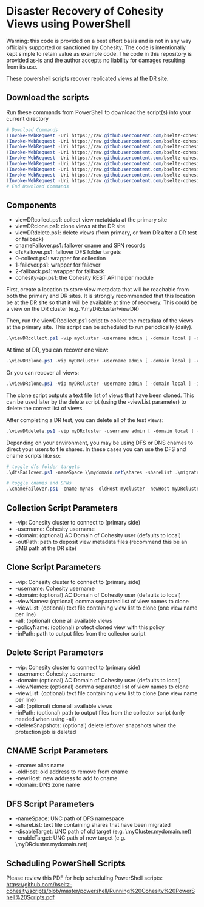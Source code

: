 # Disaster Recovery of Cohesity Views using PowerShell

Warning: this code is provided on a best effort basis and is not in any way officially supported or sanctioned by Cohesity. The code is intentionally kept simple to retain value as example code. The code in this repository is provided as-is and the author accepts no liability for damages resulting from its use.

These powershell scripts recover replicated views at the DR site.

## Download the scripts

Run these commands from PowerShell to download the script(s) into your current directory

```powershell
# Download Commands
(Invoke-WebRequest -Uri https://raw.githubusercontent.com/bseltz-cohesity/scripts/master/powershell/viewDR/viewDRcollect.ps1).content | Out-File viewDRcollect.ps1; (Get-Content viewDRcollect.ps1) | Set-Content viewDRcollect.ps1
(Invoke-WebRequest -Uri https://raw.githubusercontent.com/bseltz-cohesity/scripts/master/powershell/viewDR/viewDRclone.ps1).content | Out-File viewDRclone.ps1; (Get-Content viewDRclone.ps1) | Set-Content viewDRclone.ps1
(Invoke-WebRequest -Uri https://raw.githubusercontent.com/bseltz-cohesity/scripts/master/powershell/viewDR/viewDRdelete.ps1).content | Out-File viewDRdelete.ps1; (Get-Content viewDRdelete.ps1) | Set-Content viewDRdelete.ps1
(Invoke-WebRequest -Uri https://raw.githubusercontent.com/bseltz-cohesity/scripts/master/powershell/viewDR/0-collect.ps1).content | Out-File 0-collect.ps1; (Get-Content 0-collect.ps1) | Set-Content 0-collect.ps1
(Invoke-WebRequest -Uri https://raw.githubusercontent.com/bseltz-cohesity/scripts/master/powershell/viewDR/1-failover.ps1).content | Out-File 1-failover.ps1; (Get-Content 1-failover.ps1) | Set-Content 1-failover.ps1
(Invoke-WebRequest -Uri https://raw.githubusercontent.com/bseltz-cohesity/scripts/master/powershell/viewDR/2-failback.ps1).content | Out-File 2-failback.ps1; (Get-Content 2-failback.ps1) | Set-Content 2-failback.ps1
(Invoke-WebRequest -Uri https://raw.githubusercontent.com/bseltz-cohesity/scripts/master/powershell/viewDR/cnameFailover.ps1).content | Out-File cnameFailover.ps1; (Get-Content cnameFailover.ps1) | Set-Content cnameFailover.ps1
(Invoke-WebRequest -Uri https://raw.githubusercontent.com/bseltz-cohesity/scripts/master/powershell/viewDR/dfsFailover.ps1).content | Out-File dfsFailover.ps1; (Get-Content dfsFailover.ps1) | Set-Content dfsFailover.ps1
(Invoke-WebRequest -Uri https://raw.githubusercontent.com/bseltz-cohesity/scripts/master/powershell/cohesity-api/cohesity-api.ps1).content | Out-File cohesity-api.ps1; (Get-Content cohesity-api.ps1) | Set-Content cohesity-api.ps1
# End Download Commands
```

## Components

* viewDRcollect.ps1: collect view metatdata at the primary site
* viewDRclone.ps1: clone views at the DR site
* viewDRdelete.ps1: delete views (from primary, or from DR after a DR test or failback)
* cnameFailover.ps1: failover cname and SPN records
* dfsFailover.ps1: failover DFS folder targets
* 0-collect.ps1: wrapper for collection
* 1-failover.ps1: wrapper for failover
* 2-failback.ps1: wrapper for failback
* cohesity-api.ps1: the Cohesity REST API helper module

First, create a location to store view metadata that will be reachable from both the primary and DR sites. It is strongly recommended that this location be at the DR site so that it will be available at time of recovery. This could be a view on the DR cluster (e.g. \\\\myDRcluster\viewDR)

Then, run the viewDRcollect.ps1 script to collect the metadata of the views at the primary site. This script can be scheduled to run periodically (daily).

```powershell
.\viewDRcollect.ps1 -vip mycluster -username admin [ -domain local ] -outPath \\myDRcluster\viewDR
```

At time of DR, you can recover one view:

```powershell
.\viewDRclone.ps1 -vip myDRcluster -username admin [ -domain local ] -viewName myview -inPath \\myDRcluster\viewDR\mycluster
```

Or you can recover all views:

```powershell
.\viewDRclone.ps1 -vip myDRcluster -username admin [ -domain local ] -inPath \\myDRcluster\viewDR\mycluster -all
```

The clone script outputs a text file list of views that have been cloned. This can be used later by the delete script (using the -viewList parameter) to delete the correct list of views.

After completing a DR test, you can delete all of the test views:

```powershell
.\viewDRdelete.ps1 -vip myDRcluster -username admin [ -domain local ] -inPath \\myDRcluster\viewDR\mycluster -all
```

Depending on your environment, you may be using DFS or DNS cnames to direct your users to file shares. In these cases you can use the DFS and cname scripts like so:

```powershell
# toggle dfs folder targets
.\dfsFailover.ps1 -nameSpace \\mydomain.net\shares -shareList .\migratedShares.txt -disableTarget \\myCluster.mydomain.net -enableTarget \\myDRcluster.mydomain.net
```

```powershell
# toggle cnames and SPNs
.\cnameFailover.ps1 -cname mynas -oldHost mycluster -newHost myDRcluster -domain mydomain.net
```

## Collection Script Parameters

* -vip: Cohesity cluster to connect to (primary side)
* -username: Cohesity username
* -domain: (optional) AC Domain of Cohesity user (defaults to local)
* -outPath: path to deposit view metadata files (recommend this be an SMB path at the DR site)

## Clone Script Parameters

* -vip: Cohesity cluster to connect to (primary side)
* -username: Cohesity username
* -domain: (optional) AC Domain of Cohesity user (defaults to local)
* -viewNames: (optional) comma separated list of view names to clone
* -viewList: (optional) text file containing view list to clone (one view name per line)
* -all: (optional) clone all available views
* -policyName: (optional) protect cloned view with this policy
* -inPath: path to output files from the collector script

## Delete Script Parameters

* -vip: Cohesity cluster to connect to (primary side)
* -username: Cohesity username
* -domain: (optional) AC Domain of Cohesity user (defaults to local)
* -viewNames: (optional) comma separated list of view names to clone
* -viewList: (optional) text file containing view list to clone (one view name per line)
* -all: (optional) clone all available views
* -inPath: (optional) path to output files from the collector script (only needed when using -all)
* -deleteSnapshots: (optional) delete leftover snapshots when the protection job is deleted

## CNAME Script Parameters

* -cname: alias name
* -oldHost: old address to remove from cname
* -newHost: new address to add to cname
* -domain: DNS zone name

## DFS Script Parameters

* -nameSpace: UNC path of DFS namespace
* -shareList: text file containing shares that have been migrated
* -disableTarget:  UNC path of old target (e.g. \\myCluster.mydomain.net)
* -enableTarget: UNC path of new target (e.g. \\myDRcluster.mydomain.net)

## Scheduling PowerShell Scripts

Please review this PDF for help scheduling PowerShell scripts: <https://github.com/bseltz-cohesity/scripts/blob/master/powershell/Running%20Cohesity%20PowerShell%20Scripts.pdf>
